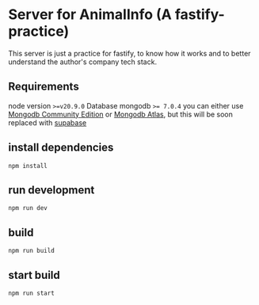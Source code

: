 # Server for AnimalInfo (A fastify-practice)

This server is just a practice for fastify, to know how it works and to better understand the author's company tech stack.

## Requirements

node version `>=v20.9.0`
Database mongodb `>= 7.0.4` you can either use [Mongodb Community Edition](https://www.mongodb.com/try/download/community) or [Mongodb Atlas](https://www.mongodb.com/products/platform/atlas-database), but this will be soon replaced with [supabase](https://supabase.com/)

## install dependencies

```
npm install
```

## run development

```
npm run dev
```

## build

```
npm run build
```

## start build

```
npm run start
```

